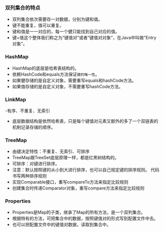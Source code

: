 ### 双列集合的特点
- 双列集合依次需要存一对数据，分别为键和值。
- 键不能重复，值可以重复。
- 键和值是一一对应的，每一个健只能找到自己对应的值。
- 键+值这个整体我们称之为“键值对”或者“键值对对象”，在Java中叫做“Entry对象”。

### HashMap
- HashMap的底层是哈希表结构的。
- 依赖HashCode和equals方法保证``键的唯一性``。
- 如果健存储的是自定义对象，需要重写equals和hashCode方法。
- 如果值存储的是自定义对象，不需要重写hashCode方法。

### LinkMap
-有序、不重复、无索引
- 底层数据结构是依然哈希表，只是每个键值对元素又额外的多了一个双链表的机制记录存储的顺序。

### TreeMap
- 由键决定特性：不重复、无索引、可排序
- TreeMap跟TreeSet底层原理一样，都是红黑树结构的。
- 可排序：对键进行排序。
- 注意：默认按照键的从小到大进行排序，也可以自己规定键的排序规则。
代码书写两种排序规则
- 实现Comparable接口，重写compareTo方法来指定比较规则
- 创建集合时传递Comparator对象，重写compare方法来指定比较规则

### Properties
- Properties是Map的子类，继承了Map的所有方法，是一个双列集合。
- 根据特有的方法，可把集合中的数据，按照键值对的形式写到配置文件中去。
- 也可以把配置文件中的键值对数据，读取到集合中。
